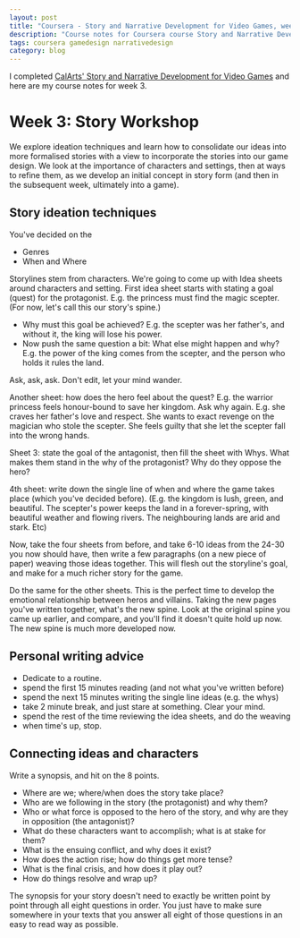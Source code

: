```yaml
---
layout: post
title: "Coursera - Story and Narrative Development for Video Games, week 3"
description: "Course notes for Coursera course Story and Narrative Development for Video Games, week 3"
tags: coursera gamedesign narrativedesign
category: blog
---
```


I completed [CalArts' Story and Narrative Development for Video Games](https://www.coursera.org/learn/video-game-story) and here are my course notes for week 3.

# Week 3: Story Workshop

We explore ideation techniques and learn how to consolidate our ideas into more formalised stories with a view to incorporate the stories into our game design. We look at the importance of characters and settings, then at ways to refine them, as we develop an initial concept in story form (and then in the subsequent week, ultimately into a game).

## Story ideation techniques

You've decided on the
- Genres
- When and Where

Storylines stem from characters. We're going to come up with Idea sheets around characters and setting.
First idea sheet starts with stating a goal (quest) for the protagonist. E.g. the princess must find the magic scepter. (For now, let's call this our story's spine.)
- Why must this goal be achieved? E.g. the scepter was her father's, and without it, the king will lose his power.
- Now push the same question a bit: What else might happen and why? E.g. the power of the king comes from the scepter, and the person who holds it rules the land.

Ask, ask, ask.
Don't edit, let your mind wander.

Another sheet: how does the hero feel about the quest?
E.g. the warrior princess feels honour-bound to save her kingdom.
Ask why again. E.g. she craves her father's love and respect. She wants to exact revenge on the magician who stole the scepter. She feels guilty that she let the scepter fall into the wrong hands.

Sheet 3: state the goal of the antagonist, then fill the sheet with Whys. What makes them stand in the why of the protagonist? Why do they oppose the hero?

4th sheet: write down the single line of when and where the game takes place (which you've decided before). (E.g. the kingdom is lush, green, and beautiful. The scepter's power keeps the land in a forever-spring, with beautiful weather and flowing rivers. The neighbouring lands are arid and stark. Etc)

Now, take the four sheets from before, and take 6-10 ideas from the 24-30 you now should have, then write a few paragraphs (on a new piece of paper) weaving those ideas together. This will flesh out the storyline's goal, and make for a much richer story for the game.

Do the same for the other sheets. This is the perfect time to develop the emotional relationship between heros and villains.
Taking the new pages you've written together, what's the new spine.
Look at the original spine you came up earlier, and compare, and you'll find it doesn't quite hold up now. The new spine is much more developed now.

## Personal writing advice

- Dedicate to a routine.
- spend the first 15 minutes reading (and not what you've written before)
- spend the next 15 minutes writing the single line ideas (e.g. the whys)
- take 2 minute break, and just stare at something. Clear your mind.
- spend the rest of the time reviewing the idea sheets, and do the weaving
- when time's up, stop. 

## Connecting ideas and characters

Write a synopsis, and hit on the 8 points.

- Where are we; where/when does the story take place?
- Who are we following in the story (the protagonist) and why them?
- Who or what force is opposed to the hero of the story, and why are they in opposition (the antagonist)?
- What do these characters want to accomplish; what is at stake for them?
- What is the ensuing conflict, and why does it exist?
- How does the action rise; how do things get more tense?
- What is the final crisis, and how does it play out?
- How do things resolve and wrap up?

The synopsis for your story doesn't need to exactly be written point by point through all eight questions in order. You just have to make sure somewhere in your texts that you answer all eight of those questions in an easy to read way as possible. 


